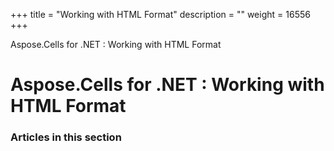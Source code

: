 +++
title = "Working with HTML Format" 
description = "" 
weight = 16556 
+++

Aspose.Cells for .NET : Working with HTML Format  

# Aspose.Cells for .NET : Working with HTML Format


### Articles in this section

           

